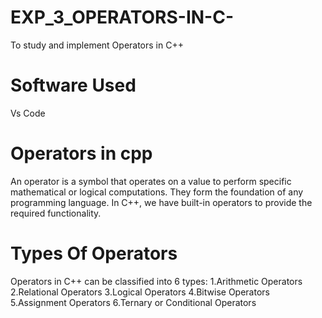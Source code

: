 # EXP_3_OPERATORS-IN-C-
To study and implement Operators in C++

# Software Used 
Vs Code

# Operators in cpp
An operator is a symbol that operates on a value to perform specific mathematical or logical computations. They form the foundation of any programming language. In C++, we have built-in operators to provide the required functionality.

# Types Of Operators 
Operators in C++ can be classified into 6 types:
1.Arithmetic Operators
2.Relational Operators
3.Logical Operators
4.Bitwise Operators
5.Assignment Operators
6.Ternary or Conditional Operators




